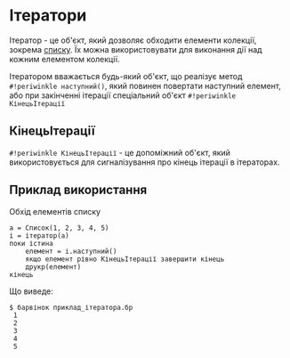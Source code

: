 # Ітератори

Ітератор - це об'єкт, який дозволяє обходити елементи колекції, зокрема [списку](datatype/list.md). Їх можна використовувати для виконання дії над кожним елементом колекції.

Ітератором вважається будь-який об'єкт, що реалізує метод `#!periwinkle наступний()`, який повинен повертати наступний елемент, або при закінченні ітерації спеціальний об'єкт `#!periwinkle КінецьІтерації`

## КінецьІтерації

`#!periwinkle КінецьІтерації` - це допоміжний об'єкт, який використовується для сигналізування про кінець ітерації в ітераторах.

## Приклад використання

Обхід елементів списку

```periwinkle title="приклад_ітератора.бр" linenums="0"
а = Список(1, 2, 3, 4, 5)
і = ітератор(а)
поки істина
    елемент = і.наступний()
    якщо елемент рівно КінецьІтерації завершити кінець
    друкр(елемент)
кінець
```

Що виведе:


``` console linenums="0"
$ барвінок приклад_ітератора.бр
 1
 2
 3
 4
 5
```

